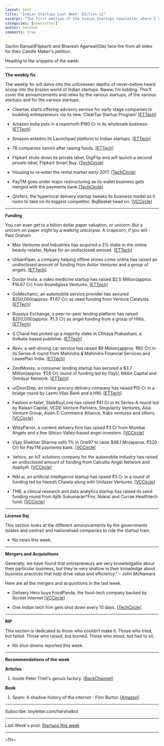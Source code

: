 ```yaml
---
layout: post
title: "Indian Startups Last Week: Edition-12"
excerpt: "The first edition of the Indian Startups newsletter where I curate the what went down in the ecosystem last week."
categories: [newsletter]
author: harshal
comments: true
---
```

Sachin Bansal(Flipkart) and Bhavesh Agarwal(Ola) face fire from all sides for their Candle Maker's petition.

Heading to the snippets of the week:

***

**The weekly fix**

The weekly fix will delve into the unforeseen depths of never-before heard scoop into the brazen world of Indian startups. Naww, I’m kidding. This’ll cover the announcements and news by the various startups, of the various startups and for the various startups.

* Cleartax starts offering advisory service for early stage companies to budding entrepreneurs via its new 'ClearTax Startup Program'  [[ETTech](http://tech.economictimes.indiatimes.com/news/startups/cleartax-starts-offering-early-stage-advisory-services-to-budding-entrepreneurs/55858570)]

* Amazon India puts in a mammoth ₹160 Cr in its wholesale business. [[ETTech](http://tech.economictimes.indiatimes.com/news/startups/amazon-wholesale-india-gets-rs-160-crore/55846583)]

* Amazon extedns its Launchpad platform to Indian startups. [[ETTech](http://tech.economictimes.indiatimes.com/news/startups/amazon-extends-its-launchpad-platform-for-startups-in-india/55814860)]

* 78 companies vanish after raising funds.  [[ETTech](http://tech.economictimes.indiatimes.com/news/startups/78-companies-vanish-after-raising-funds-gujarat-leads-with-17-such-firms/55764654)]

* Flipkart shuts down its private label, DigiFlip and will launch a second private label, Flipkart Smart Buy. [[TechCircle](http://techcircle.vccircle.com/2016/12/09/exclusive-flipkart-shuts-down-private-label-digiflip-hopes-to-be-second-time-lucky-with-smart-buy/)]

* Housing to re-enter the rental market early 2017. [[TechCircle](hhttp://techcircle.vccircle.com/2016/12/06/housing-com-to-re-enter-rental-market-in-early-2017/)]

* PayTM goes under major restructuring as its wallet business gets merged with the payments bank.[[TechCircle](http://techcircle.vccircle.com/2016/12/05/paytm-to-merge-wallet-business-with-payments-bank/)]
* Grofers, the hyperlocal delivery startup tweaks its business model as it looks to take on its biggest competitor, BigBasket head on. [[VCCircle](http://techcircle.vccircle.com/2016/12/05/softbank-backed-grofers-tweaks-biz-model-to-take-on-bigbasket/)]

***

**Funding**

You can even get to a billion dollar paper valuation, or unicorn. But a unicorn on paper might by a walking unicorpse. A crapicorn, if you will - Paul Graham

* Max Ventures and Industries has acquired a 2% stake in the online beauty retailer, Nykaa for an undisclosed amount. [[ETTech](http://tech.economictimes.indiatimes.com/news/startups/max-ventures-industries-picks-up-2-stake-in-nykaa/55906033)]

* UrbanPiper, a company helping offline stores come online has raised an undisclosed amount of funding from Axilor Ventures and a group of angels. [[ETTech](http://tech.economictimes.indiatimes.com/news/startups/urbanpiper-raises-funds-from-axilor-and-angels/55904367)]

* Doctor Insta, a video medicine startup has raised $2.5 Million(approx. ₹16.67 Cr) from Roundglass Ventures. [[ETTech](http://tech.economictimes.indiatimes.com/news/startups/doctor-insta-raises-2-5m-led-by-roundglass-partners-and-brahmax-ventures/55898520)] 

* GoMechanic, an automobile service provider has secured $250,000(approx. ₹1.67 Cr) as seed funding from Venture Catalysts. [[ETTech](http://tech.economictimes.indiatimes.com/news/startups/automobile-service-provider-gomechanic-secures-seed-funding-from-venture-catalysts/55872928)]

* Rupaiya Exchange, a peer-to-peer lending platform has raised $200,000(approx. ₹1.3 Cr) as angel funding from a group of HNIs. [[ETTech](http://tech.economictimes.indiatimes.com/news/startups/fintech-startup-rupaiya-exchange-secures-angel-funding-from-a-clutch-of-hnis/55871055)]

* S Chand has picked up a majority stake in Chhaya Prakashani, a Kolkata-based publisher. [[ETTech](http://tech.economictimes.indiatimes.com/news/startups/s-chand-scoops-up-a-majority-stake-in-kolkata-based-publisher-chhaya-prakashani/55859479/)]

* Revv, a self-driving car service has raised $9 Million(approx. ₹60 Cr) in its Series-A round from Mahindra & Mahindra Financial Services and LeasePlan India. [[ETTech](http://tech.economictimes.indiatimes.com/news/startups/revv-secures-9m-in-equity-debt-financing/55853029)]

* ZestMoney, a consumer lending startup has secured a $3.7 Million(approx. ₹24 Cr) round of funding led by PayU, Ribbit Capital and Omidyar Network. [[ETTech](http://tech.economictimes.indiatimes.com/news/startups/payu-to-invest-in-consumer-lending-startup-zestmoney/55846949)]

* urDoorStep, an online grocery delivery company has raised ₹10 Cr in a bridge round by Laxmi Vilas Bank and a HNI. [[ETTech](http://tech.economictimes.indiatimes.com/news/startups/online-grocery-delivery-startup-urdoorstep-raises-rs-10-cr/55803279)]

* Fashion e-tailer, StalkBuyLove has raised ₹41 Cr in its Series-A round led by Kalaari Capital, VCDE Venture Partners, Singularity Ventures, Asia Venture Group, Asian E-Commerce Alliance, Kabs ventures and others. [[VCCircle](http://techcircle.vccircle.com/2016/12/09/exclusive-fashion-e-commerce-startup-stalkbuylove-raises-funding-from-kalaari-others/)]

* WittyParrot, a content delivery firm has raised ₹3 Cr from Mumbai Angels and a few Silicon Valley-based angel investors. [[VCCircle](http://techcircle.vccircle.com/2016/12/09/content-delivery-firm-wittyparrot-secures-seed-funding-from-mumbai-angels-others/)]

* Vijay Shekhar Sharma sells 1% in One97 to raise $48.1 Mn(approx. ₹320 Cr) for PayTM payments bank. [[VCCircle](http://techcircle.vccircle.com/2016/12/09/vijay-shekhar-sharma-sells-1-in-one97-to-raise-48-1-mn-for-payments-bank/)]
* Vehico, an IoT solutions company for the automobile industry has raised an undisclosed amount of funding from Calcutta Angel Network and Appliyifi. [[VCCircle](http://techcircle.vccircle.com/2016/12/07/exclusive-automobile-iot-startup-vehico-raises-angel-funding-from-calcutta-angel-network-appliyifi/)]
* Niki.ai, an artificial intelligence startup has raised ₹3 Cr in a round of funding led by Haresh Chawla along with Unilazer Ventures. [[VCCircle](http://techcircle.vccircle.com/2016/12/06/exclusive-ai-startup-niki-ai-raises-additional-funding-from-unilazer/)]
* THB, a clinical research and data analytics startup has raised its seed funding round from Ajith Sukumaran*Fmr, Nokia) and Currae Healthtech fund. [[VCCircle](http://techcircle.vccircle.com/2016/12/06/exclusive-clinical-research-and-data-analytics-startup-thb-raises-seed-funding/)]


***

**License Raj**

This section looks at the different announcements by the governments (states and central) and nationalised companies to ride the startup train.

* No news this week.



***

**Mergers and Acquisitions**

Generally, we have found that entrepreneurs are very knowledgable about their particular business, but they’re very shallow in their knowledge about business practices that help drive value and efficiency.” – John McNamara

Here are all the mergers and acquisitions in the last week.

* Delivery Hero buys FoodPanda, the food-tech company backed by Rocket Internet [[VCCircle](http://techcircle.vccircle.com/2016/12/10/delivery-hero-buys-rocket-internet-backed-startup-foodpanda/)]

* One Indian tech frim gets shut down every 10 days. [[TechCircle](http://techcircle.vccircle.com/2016/12/06/one-funded-indian-tech-startup-shut-shop-every-10-days-this-year//)]



***

**RIP**

This section is dedicated to those who couldn’t make it. Those who tried, but failed. Those who raised, but burned. Those who stood, but had to sit.

* No shut-downs reported this week.


***

**Recommendations of the week**

**Articles**
1) Inside Peter Theil's genuis factory. [[BackChannel](https://backchannel.com/inside-peter-thiels-genius-factory-7bf38303c7be#.nvdhyndug)]


**Book**
1) Spam: A shadow history of the internet - Finn Burton [[Amazon](https://www.amazon.in/Spam-Shadow-History-Internet-Infrastructures/dp/026201887X/ref=as_li_ss_tl?_encoding=UTF8&qid=1481426320&ref_=tmm_hrd_swatch_0&sr=8-1-fkmr0&linkCode=ll1&tag=harshalbot-21&linkId=f78cc8a9fd73c3adc73a60274edaf5c8)]

***


Subscribe: tinyletter.com/harshalbot

***

Last Week's post: [Startups this week](https://www.reddit.com/r/india/comments/5f51sj/indian_startups_last_week_21st_nov_27th_nov/)

***
~fin~